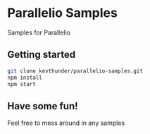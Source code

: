 # Parallelio Samples

Samples for Parallelio

## Getting started

```sh
git clone kevthunder/parallelio-samples.git
npm install
npm start
```

## Have some fun!

Feel free to mess around in any samples